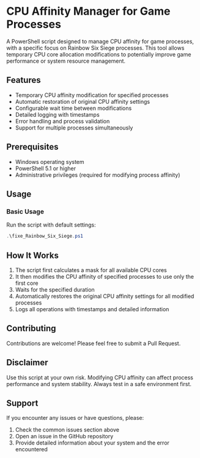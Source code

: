 # CPU Affinity Manager for Game Processes

A PowerShell script designed to manage CPU affinity for game processes, with a specific focus on Rainbow Six Siege processes. This tool allows temporary CPU core allocation modifications to potentially improve game performance or system resource management.

## Features

- Temporary CPU affinity modification for specified processes
- Automatic restoration of original CPU affinity settings
- Configurable wait time between modifications
- Detailed logging with timestamps
- Error handling and process validation
- Support for multiple processes simultaneously

## Prerequisites

- Windows operating system
- PowerShell 5.1 or higher
- Administrative privileges (required for modifying process affinity)

## Usage

### Basic Usage

Run the script with default settings:
```powershell
.\fixe_Rainbow_Six_Siege.ps1
```

## How It Works

1. The script first calculates a mask for all available CPU cores
2. It then modifies the CPU affinity of specified processes to use only the first core
3. Waits for the specified duration
4. Automatically restores the original CPU affinity settings for all modified processes
5. Logs all operations with timestamps and detailed information

## Contributing

Contributions are welcome! Please feel free to submit a Pull Request.

## Disclaimer

Use this script at your own risk. Modifying CPU affinity can affect process performance and system stability. Always test in a safe environment first.

## Support

If you encounter any issues or have questions, please:
1. Check the common issues section above
2. Open an issue in the GitHub repository
3. Provide detailed information about your system and the error encountered
